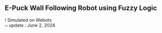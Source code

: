 ## E-Puck Wall Following Robot using Fuzzy Logic
! Simulated on Webots <br/>
~ update : June 2, 2024
